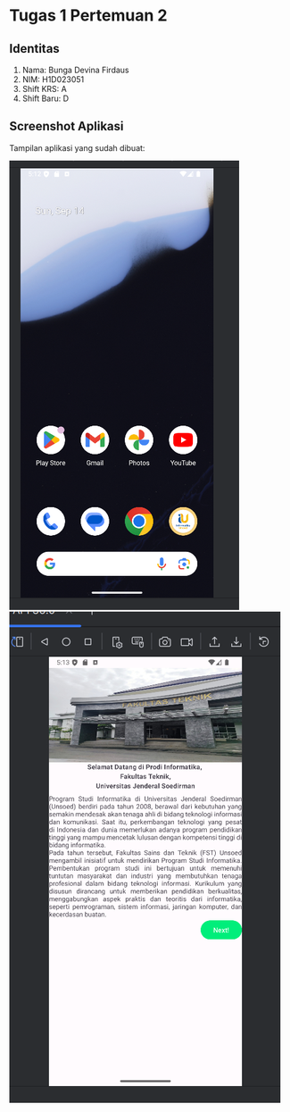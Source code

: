 # Tugas 1 Pertemuan 2

## Identitas
1. Nama: Bunga Devina Firdaus  
2. NIM: H1D023051  
3. Shift KRS: A  
4. Shift Baru: D  

## Screenshot Aplikasi
Tampilan aplikasi yang sudah dibuat:  

![Tampilan 1](tampilan1.png)  
![Tampilan 2](tampilan2.png)
